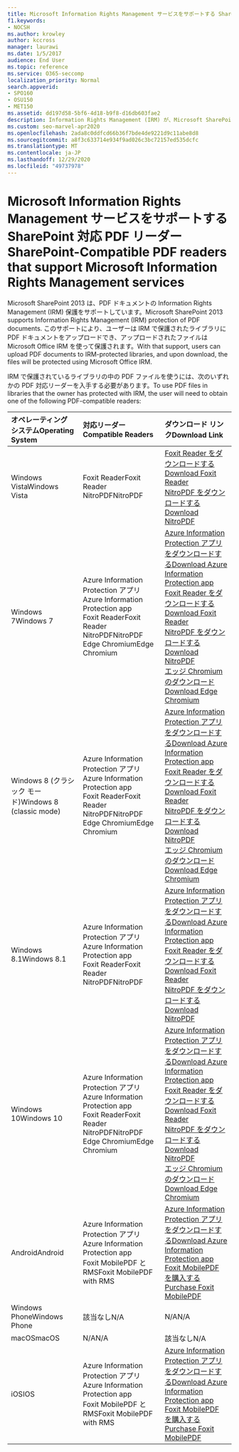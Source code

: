 ```yaml
---
title: Microsoft Information Rights Management サービスをサポートする SharePoint 対応 PDF リーダー
f1.keywords:
- NOCSH
ms.author: krowley
author: kccross
manager: laurawi
ms.date: 1/5/2017
audience: End User
ms.topic: reference
ms.service: O365-seccomp
localization_priority: Normal
search.appverid:
- SPO160
- OSU150
- MET150
ms.assetid: dd197d58-5bf6-4d18-b9f8-d16db603fae2
description: Information Rights Management (IRM) が、Microsoft SharePoint 2013 で IRM で保護されたライブラリにアップロードおよびダウンロードされた PDF ドキュメントを保護する方法について説明します。
ms.custom: seo-marvel-apr2020
ms.openlocfilehash: 2ada8c0ddfcd66b36f7bde4de9221d9c11abe8d8
ms.sourcegitcommit: a8f3c633714e934f9ad026c3bc72157ed535dcfc
ms.translationtype: MT
ms.contentlocale: ja-JP
ms.lasthandoff: 12/29/2020
ms.locfileid: "49737978"
---
```

# <a name="sharepoint-compatible-pdf-readers-that-support-microsoft-information-rights-management-services"></a><span data-ttu-id="a5900-103">Microsoft Information Rights Management サービスをサポートする SharePoint 対応 PDF リーダー</span><span class="sxs-lookup"><span data-stu-id="a5900-103">SharePoint-Compatible PDF readers that support Microsoft Information Rights Management services</span></span>

<span data-ttu-id="a5900-104">Microsoft SharePoint 2013 は、PDF ドキュメントの Information Rights Management (IRM) 保護をサポートしています。</span><span class="sxs-lookup"><span data-stu-id="a5900-104">Microsoft SharePoint 2013 supports Information Rights Management (IRM) protection of PDF documents.</span></span> <span data-ttu-id="a5900-105">このサポートにより、ユーザーは IRM で保護されたライブラリに PDF ドキュメントをアップロードでき、アップロードされたファイルは Microsoft Office IRM を使って保護されます。</span><span class="sxs-lookup"><span data-stu-id="a5900-105">With that support, users can upload PDF documents to IRM-protected libraries, and upon download, the files will be protected using Microsoft Office IRM.</span></span>
  
<span data-ttu-id="a5900-106">IRM で保護されているライブラリの中の PDF ファイルを使うには、次のいずれかの PDF 対応リーダーを入手する必要があります。</span><span class="sxs-lookup"><span data-stu-id="a5900-106">To use PDF files in libraries that the owner has protected with IRM, the user will need to obtain one of the following PDF-compatible readers:</span></span>
  
| <span data-ttu-id="a5900-107">オペレーティング システム</span><span class="sxs-lookup"><span data-stu-id="a5900-107">Operating System</span></span> | <span data-ttu-id="a5900-108">対応リーダー</span><span class="sxs-lookup"><span data-stu-id="a5900-108">Compatible Readers</span></span> | <span data-ttu-id="a5900-109">ダウンロード リンク</span><span class="sxs-lookup"><span data-stu-id="a5900-109">Download Link</span></span> |
|:-----|:-----|:-----|
|<span data-ttu-id="a5900-110">Windows Vista</span><span class="sxs-lookup"><span data-stu-id="a5900-110">Windows Vista</span></span>  <br/> |<span data-ttu-id="a5900-111">Foxit Reader</span><span class="sxs-lookup"><span data-stu-id="a5900-111">Foxit Reader</span></span>  <br/> <span data-ttu-id="a5900-112">NitroPDF</span><span class="sxs-lookup"><span data-stu-id="a5900-112">NitroPDF</span></span>  <br/> |[<span data-ttu-id="a5900-113">Foxit Reader をダウンロードする</span><span class="sxs-lookup"><span data-stu-id="a5900-113">Download Foxit Reader</span></span>](https://go.microsoft.com/fwlink/?linkid=2139326) <br/> [<span data-ttu-id="a5900-114">NitroPDF をダウンロードする</span><span class="sxs-lookup"><span data-stu-id="a5900-114">Download NitroPDF</span></span>](https://go.microsoft.com/fwlink/?linkid=2139327) <br/> |
|<span data-ttu-id="a5900-115">Windows 7</span><span class="sxs-lookup"><span data-stu-id="a5900-115">Windows 7</span></span>  <br/> |<span data-ttu-id="a5900-116">Azure Information Protection アプリ</span><span class="sxs-lookup"><span data-stu-id="a5900-116">Azure Information Protection app</span></span>  <br/> <span data-ttu-id="a5900-117">Foxit Reader</span><span class="sxs-lookup"><span data-stu-id="a5900-117">Foxit Reader</span></span>  <br/> <span data-ttu-id="a5900-118">NitroPDF</span><span class="sxs-lookup"><span data-stu-id="a5900-118">NitroPDF</span></span>  <br/> <span data-ttu-id="a5900-119">Edge Chromium</span><span class="sxs-lookup"><span data-stu-id="a5900-119">Edge Chromium</span></span>  <br/>|[<span data-ttu-id="a5900-120">Azure Information Protection アプリをダウンロードする</span><span class="sxs-lookup"><span data-stu-id="a5900-120">Download Azure Information Protection app</span></span>](https://go.microsoft.com/fwlink/?linkid=837797) <br/> [<span data-ttu-id="a5900-121">Foxit Reader をダウンロードする</span><span class="sxs-lookup"><span data-stu-id="a5900-121">Download Foxit Reader</span></span>](https://go.microsoft.com/fwlink/?linkid=2139326) <br/> [<span data-ttu-id="a5900-122">NitroPDF をダウンロードする</span><span class="sxs-lookup"><span data-stu-id="a5900-122">Download NitroPDF</span></span>](https://go.microsoft.com/fwlink/?linkid=2139327) <br/> [<span data-ttu-id="a5900-123">エッジ Chromium のダウンロード</span><span class="sxs-lookup"><span data-stu-id="a5900-123">Download Edge Chromium</span></span>](https://support.microsoft.com/microsoft-edge/download-the-new-microsoft-edge-based-on-chromium-0f4a3dd7-55df-60f5-739f-00010dba52cf) <br/>|
|<span data-ttu-id="a5900-124">Windows 8 (クラシック モード)</span><span class="sxs-lookup"><span data-stu-id="a5900-124">Windows 8 (classic mode)</span></span>  <br/> |<span data-ttu-id="a5900-125">Azure Information Protection アプリ</span><span class="sxs-lookup"><span data-stu-id="a5900-125">Azure Information Protection app</span></span>  <br/> <span data-ttu-id="a5900-126">Foxit Reader</span><span class="sxs-lookup"><span data-stu-id="a5900-126">Foxit Reader</span></span>  <br/> <span data-ttu-id="a5900-127">NitroPDF</span><span class="sxs-lookup"><span data-stu-id="a5900-127">NitroPDF</span></span>  <br/> <span data-ttu-id="a5900-128">Edge Chromium</span><span class="sxs-lookup"><span data-stu-id="a5900-128">Edge Chromium</span></span>  <br/>|[<span data-ttu-id="a5900-129">Azure Information Protection アプリをダウンロードする</span><span class="sxs-lookup"><span data-stu-id="a5900-129">Download Azure Information Protection app</span></span>](https://go.microsoft.com/fwlink/?linkid=837797) <br/> [<span data-ttu-id="a5900-130">Foxit Reader をダウンロードする</span><span class="sxs-lookup"><span data-stu-id="a5900-130">Download Foxit Reader</span></span>](https://go.microsoft.com/fwlink/?linkid=2139326) <br/> [<span data-ttu-id="a5900-131">NitroPDF をダウンロードする</span><span class="sxs-lookup"><span data-stu-id="a5900-131">Download NitroPDF</span></span>](https://go.microsoft.com/fwlink/?linkid=2139327) <br/> [<span data-ttu-id="a5900-132">エッジ Chromium のダウンロード</span><span class="sxs-lookup"><span data-stu-id="a5900-132">Download Edge Chromium</span></span>](https://support.microsoft.com/microsoft-edge/download-the-new-microsoft-edge-based-on-chromium-0f4a3dd7-55df-60f5-739f-00010dba52cf) <br/> |
|<span data-ttu-id="a5900-133">Windows 8.1</span><span class="sxs-lookup"><span data-stu-id="a5900-133">Windows 8.1</span></span>  <br/> |<span data-ttu-id="a5900-134">Azure Information Protection アプリ</span><span class="sxs-lookup"><span data-stu-id="a5900-134">Azure Information Protection app</span></span>  <br/> <span data-ttu-id="a5900-135">Foxit Reader</span><span class="sxs-lookup"><span data-stu-id="a5900-135">Foxit Reader</span></span>  <br/> <span data-ttu-id="a5900-136">NitroPDF</span><span class="sxs-lookup"><span data-stu-id="a5900-136">NitroPDF</span></span>  <br/> |[<span data-ttu-id="a5900-137">Azure Information Protection アプリをダウンロードする</span><span class="sxs-lookup"><span data-stu-id="a5900-137">Download Azure Information Protection app</span></span>](https://go.microsoft.com/fwlink/?linkid=837797) <br/> [<span data-ttu-id="a5900-138">Foxit Reader をダウンロードする</span><span class="sxs-lookup"><span data-stu-id="a5900-138">Download Foxit Reader</span></span>](https://go.microsoft.com/fwlink/?linkid=2139326) <br/> [<span data-ttu-id="a5900-139">NitroPDF をダウンロードする</span><span class="sxs-lookup"><span data-stu-id="a5900-139">Download NitroPDF</span></span>](https://go.microsoft.com/fwlink/?linkid=2139327) <br/> |
|<span data-ttu-id="a5900-140">Windows 10</span><span class="sxs-lookup"><span data-stu-id="a5900-140">Windows 10</span></span>  <br/> |<span data-ttu-id="a5900-141">Azure Information Protection アプリ</span><span class="sxs-lookup"><span data-stu-id="a5900-141">Azure Information Protection app</span></span>  <br/> <span data-ttu-id="a5900-142">Foxit Reader</span><span class="sxs-lookup"><span data-stu-id="a5900-142">Foxit Reader</span></span>  <br/> <span data-ttu-id="a5900-143">NitroPDF</span><span class="sxs-lookup"><span data-stu-id="a5900-143">NitroPDF</span></span>  <br/> <span data-ttu-id="a5900-144">Edge Chromium</span><span class="sxs-lookup"><span data-stu-id="a5900-144">Edge Chromium</span></span>  <br/> |[<span data-ttu-id="a5900-145">Azure Information Protection アプリをダウンロードする</span><span class="sxs-lookup"><span data-stu-id="a5900-145">Download Azure Information Protection app</span></span>](https://go.microsoft.com/fwlink/?linkid=837797) <br/> [<span data-ttu-id="a5900-146">Foxit Reader をダウンロードする</span><span class="sxs-lookup"><span data-stu-id="a5900-146">Download Foxit Reader</span></span>](https://go.microsoft.com/fwlink/?linkid=2139326) <br/> [<span data-ttu-id="a5900-147">NitroPDF をダウンロードする</span><span class="sxs-lookup"><span data-stu-id="a5900-147">Download NitroPDF</span></span>](https://go.microsoft.com/fwlink/?linkid=2139327) <br/> [<span data-ttu-id="a5900-148">エッジ Chromium のダウンロード</span><span class="sxs-lookup"><span data-stu-id="a5900-148">Download Edge Chromium</span></span>](https://support.microsoft.com/microsoft-edge/download-the-new-microsoft-edge-based-on-chromium-0f4a3dd7-55df-60f5-739f-00010dba52cf) <br/> |
|<span data-ttu-id="a5900-149">Android</span><span class="sxs-lookup"><span data-stu-id="a5900-149">Android</span></span>  <br/> |<span data-ttu-id="a5900-150">Azure Information Protection アプリ</span><span class="sxs-lookup"><span data-stu-id="a5900-150">Azure Information Protection app</span></span>  <br/> <span data-ttu-id="a5900-151">Foxit MobilePDF と RMS</span><span class="sxs-lookup"><span data-stu-id="a5900-151">Foxit MobilePDF with RMS</span></span>  <br/> |[<span data-ttu-id="a5900-152">Azure Information Protection アプリをダウンロードする</span><span class="sxs-lookup"><span data-stu-id="a5900-152">Download Azure Information Protection app</span></span>](https://go.microsoft.com/fwlink/?linkid=836827) <br/> [<span data-ttu-id="a5900-153">Foxit MobilePDF を購入する</span><span class="sxs-lookup"><span data-stu-id="a5900-153">Purchase Foxit MobilePDF</span></span>](https://play.google.com/store/apps/details?id=com.foxit.mobile.pdf.lite) <br/> |
|<span data-ttu-id="a5900-154">Windows Phone</span><span class="sxs-lookup"><span data-stu-id="a5900-154">Windows Phone</span></span>  <br/> |<span data-ttu-id="a5900-155">該当なし</span><span class="sxs-lookup"><span data-stu-id="a5900-155">N/A</span></span>  <br/> |<span data-ttu-id="a5900-156">N/A</span><span class="sxs-lookup"><span data-stu-id="a5900-156">N/A</span></span>  <br/> |
|<span data-ttu-id="a5900-157">macOS</span><span class="sxs-lookup"><span data-stu-id="a5900-157">macOS</span></span>  <br/> |<span data-ttu-id="a5900-158">N/A</span><span class="sxs-lookup"><span data-stu-id="a5900-158">N/A</span></span>  <br/> |<span data-ttu-id="a5900-159">該当なし</span><span class="sxs-lookup"><span data-stu-id="a5900-159">N/A</span></span>  <br/> |
|<span data-ttu-id="a5900-160">iOS</span><span class="sxs-lookup"><span data-stu-id="a5900-160">IOS</span></span>  <br/> |<span data-ttu-id="a5900-161">Azure Information Protection アプリ</span><span class="sxs-lookup"><span data-stu-id="a5900-161">Azure Information Protection app</span></span>  <br/> <span data-ttu-id="a5900-162">Foxit MobilePDF と RMS</span><span class="sxs-lookup"><span data-stu-id="a5900-162">Foxit MobilePDF with RMS</span></span>  <br/> |[<span data-ttu-id="a5900-163">Azure Information Protection アプリをダウンロードする</span><span class="sxs-lookup"><span data-stu-id="a5900-163">Download Azure Information Protection app</span></span>](https://go.microsoft.com/fwlink/?linkid=836828) <br/> [<span data-ttu-id="a5900-164">Foxit MobilePDF を購入する</span><span class="sxs-lookup"><span data-stu-id="a5900-164">Purchase Foxit MobilePDF</span></span>](https://play.google.com/store/apps/details?id=com.foxit.mobile.pdf.lite) <br/> |
   
